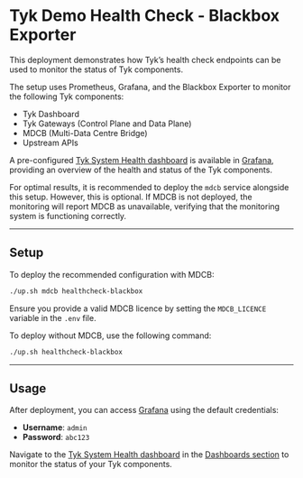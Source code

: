 # Tyk Demo Health Check - Blackbox Exporter

This deployment demonstrates how Tyk’s health check endpoints can be used to monitor the status of Tyk components.

The setup uses Prometheus, Grafana, and the Blackbox Exporter to monitor the following Tyk components:
- Tyk Dashboard
- Tyk Gateways (Control Plane and Data Plane)
- MDCB (Multi-Data Centre Bridge)
- Upstream APIs

A pre-configured [Tyk System Health dashboard](http://localhost:3200/d/tyk-system-health) is available in [Grafana](http://localhost:3200), providing an overview of the health and status of the Tyk components.

For optimal results, it is recommended to deploy the `mdcb` service alongside this setup. However, this is optional. If MDCB is not deployed, the monitoring will report MDCB as unavailable, verifying that the monitoring system is functioning correctly.

---

## Setup

To deploy the recommended configuration with MDCB:

```bash
./up.sh mdcb healthcheck-blackbox
```

Ensure you provide a valid MDCB licence by setting the `MDCB_LICENCE` variable in the `.env` file.

To deploy without MDCB, use the following command:

```bash
./up.sh healthcheck-blackbox
```

---

## Usage

After deployment, you can access [Grafana](http://localhost:3200) using the default credentials:
- **Username**: `admin`
- **Password**: `abc123`

Navigate to the [Tyk System Health dashboard](http://localhost:3200/d/tyk-system-health) in the [Dashboards section](http://localhost:3200/dashboards) to monitor the status of your Tyk components.
